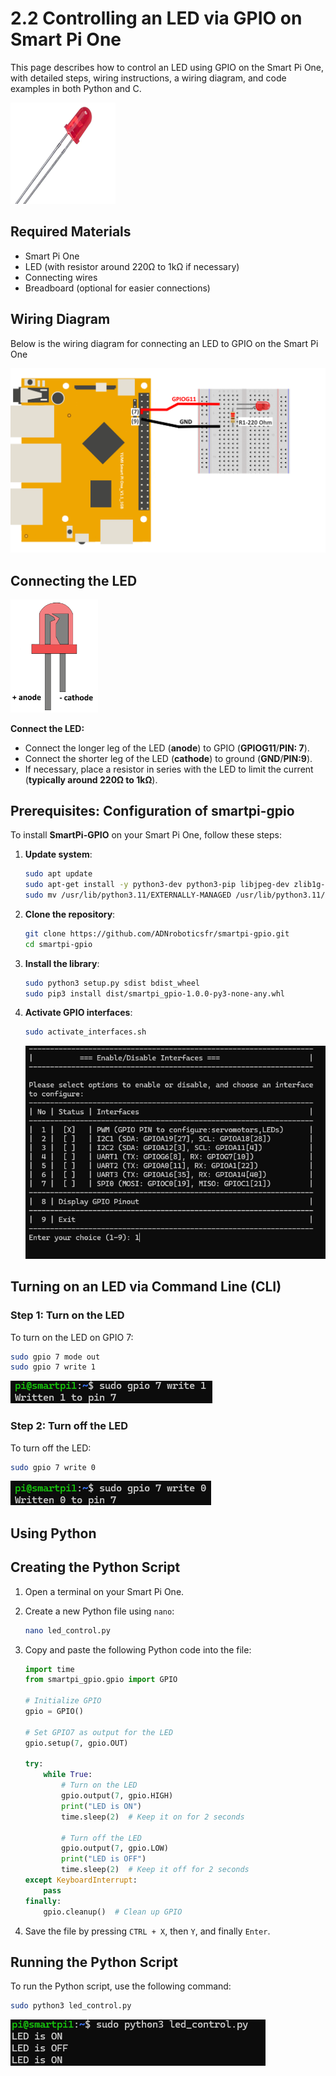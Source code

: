 # 2.2 Controlling an LED via GPIO on Smart Pi One

This page describes how to control an LED using GPIO on the Smart Pi One, with detailed steps, wiring instructions, a wiring diagram, and code examples in both Python and C.

![Smart Pi One - LED](/img/SmartPi/Sensors&Modules/SmartPi_LED_Control/SmartPi_LED_Control_1.png)

## Required Materials

- Smart Pi One
- LED (with resistor around 220Ω to 1kΩ if necessary)
- Connecting wires
- Breadboard (optional for easier connections)


## Wiring Diagram

Below is the wiring diagram for connecting an LED to GPIO on the Smart Pi One

<img src="../../../img/SmartPi/Sensors&Modules/SmartPi_LED_Control/SmartPi_LED_Control_3.png" width="520" alt="LED Wiring Diagram">

## Connecting the LED

<img src="../../../img/SmartPi/Sensors&Modules/SmartPi_LED_Control/SmartPi_LED_Control_2.png" width="140" alt="LED Wiring Diagram">

**Connect the LED:**
   - Connect the longer leg of the LED (**anode**) to GPIO (**GPIOG11**/**PIN: 7**).
   - Connect the shorter leg of the LED (**cathode**) to ground (**GND**/**PIN:9**).
   - If necessary, place a resistor in series with the LED to limit the current (**typically around 220Ω to 1kΩ**).

## Prerequisites: Configuration of smartpi-gpio

To install **SmartPi-GPIO** on your Smart Pi One, follow these steps:

1. **Update system**:

   ```bash
   sudo apt update 
   sudo apt-get install -y python3-dev python3-pip libjpeg-dev zlib1g-dev libtiff-dev
   sudo mv /usr/lib/python3.11/EXTERNALLY-MANAGED /usr/lib/python3.11/EXTERNALLY-MANAGED.old
   ```

2. **Clone the repository**:

   ```bash
   git clone https://github.com/ADNroboticsfr/smartpi-gpio.git
   cd smartpi-gpio
   ```

3. **Install the library**:

   ```bash
   sudo python3 setup.py sdist bdist_wheel
   sudo pip3 install dist/smartpi_gpio-1.0.0-py3-none-any.whl
   ```

4. **Activate GPIO interfaces**:

   ```bash
   sudo activate_interfaces.sh
   ``` 

   ![Smart Pi One - LED](/img/SmartPi/Sensors&Modules/SmartPi_Button_Control/SmartPi_Button_Control_3.png)


## Turning on an LED via Command Line (CLI)

### Step 1: Turn on the LED

To turn on the LED on GPIO 7:

```bash
sudo gpio 7 mode out
sudo gpio 7 write 1
```

![Smart Pi One - LED](/img/SmartPi/Sensors&Modules/SmartPi_LED_Control/SmartPi_LED_Control_5.png)

### Step 2: Turn off the LED

To turn off the LED:

```bash
sudo gpio 7 write 0
```

![Smart Pi One - LED](/img/SmartPi/Sensors&Modules/SmartPi_LED_Control/SmartPi_LED_Control_4.png)

## Using Python

## Creating the Python Script

1. Open a terminal on your Smart Pi One.
2. Create a new Python file using `nano`:

   ```bash
   nano led_control.py
   ```

3. Copy and paste the following Python code into the file:

   ```python
   import time
   from smartpi_gpio.gpio import GPIO

   # Initialize GPIO
   gpio = GPIO()

   # Set GPIO7 as output for the LED
   gpio.setup(7, gpio.OUT)

   try:
       while True:
           # Turn on the LED
           gpio.output(7, gpio.HIGH)
           print("LED is ON")
           time.sleep(2)  # Keep it on for 2 seconds
           
           # Turn off the LED
           gpio.output(7, gpio.LOW)
           print("LED is OFF")
           time.sleep(2)  # Keep it off for 2 seconds
   except KeyboardInterrupt:
       pass
   finally:
       gpio.cleanup()  # Clean up GPIO
   ```

4. Save the file by pressing `CTRL + X`, then `Y`, and finally `Enter`.

## Running the Python Script

To run the Python script, use the following command:

```bash
sudo python3 led_control.py
```

![Smart Pi One - LED](/img/SmartPi/Sensors&Modules/SmartPi_LED_Control/SmartPi_LED_Control_6.png)
